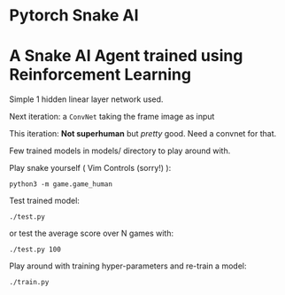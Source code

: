 # Pytorch Snake AI

# A Snake AI Agent trained using Reinforcement Learning

Simple 1 hidden linear layer network used.

Next iteration: a `ConvNet` taking the frame image as input

This iteration: **Not superhuman** but *pretty* good. Need a convnet for that.

Few trained models in models/ directory to play around with.

Play snake yourself ( Vim Controls (sorry!) ):

```
python3 -m game.game_human
```

Test trained model:

```
./test.py
```

or test the average score over N games with:

```
./test.py 100
```

Play around with training hyper-parameters and re-train a model:

```
./train.py
```
